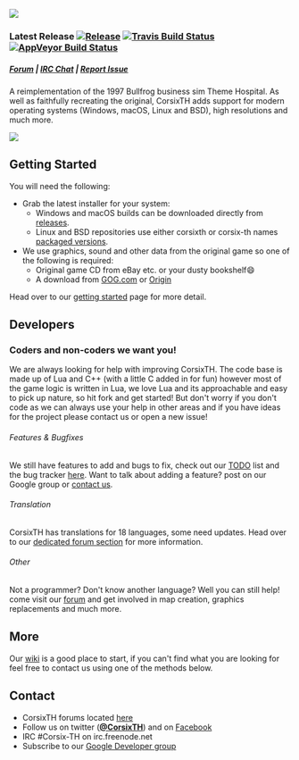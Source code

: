 ![](http://i.imgur.com/fYp148T.jpg)
### Latest Release [![Release](https://img.shields.io/github/release/CorsixTH/CorsixTH.svg?colorB=green)](https://github.com/CorsixTH/CorsixTH/releases) [![Travis Build Status](https://travis-ci.org/CorsixTH/CorsixTH.svg?branch=master)](https://travis-ci.org/CorsixTH/CorsixTH) [![AppVeyor Build Status](https://ci.appveyor.com/api/projects/status/github/CorsixTH/CorsixTH?branch=master&svg=true)](https://ci.appveyor.com/project/TheCycoONE/corsixth)

##### [Forum](http://forums.corsixth.com) | [IRC Chat](http://webchat.freenode.net/?channels=corsix-th) | [Report Issue](https://github.com/CorsixTH/CorsixTH/issues/new)

A reimplementation of the 1997 Bullfrog business sim Theme Hospital. As well as faithfully recreating the original, CorsixTH adds support for modern operating systems (Windows, macOS, Linux and BSD), high resolutions and much more.

![](http://i.imgur.com/qHV60Ui.png)


## Getting Started ##

You will need the following:

- Grab the latest installer for your system:
   - Windows and macOS builds can be downloaded directly from [releases](https://github.com/CorsixTH/CorsixTH/releases).
   - Linux and BSD repositories use either corsixth or corsix-th names [packaged versions](https://repology.org/metapackage/corsixth).
- We use graphics, sound and other data from the original game so one of the following is required:
   - Original game CD from eBay etc. or your dusty bookshelf:smile:
   - A download from [GOG.com](http://www.gog.com/game/theme_hospital) or [Origin](https://www.origin.com/en-gb/store/buy/theme-hospital-origin/pc-download/base-game/standard-edition)

 Head over to our [getting started](https://github.com/CorsixTH/CorsixTH/wiki/Getting-Started) page for more detail.
 
## Developers
### Coders and non-coders we want you!

We are always looking for help with improving CorsixTH. The code base is made up of Lua and C++ (with a little C added in for fun) however most of the game logic is written in Lua, we love Lua and its approachable and easy to pick up nature, so hit fork and get started! But don't worry if you don't code as we can always use your help in other areas and if you have ideas for the project please contact us or open a new issue!


###### Features & Bugfixes ######
We still have features to add and bugs to fix, check out our [TODO](https://github.com/CorsixTH/CorsixTH/wiki/Programming-Ideas) list and the bug tracker [here](https://github.com/CorsixTH/CorsixTH/issues). Want to talk about adding a feature? post on our Google group or [contact us](#Contact).

###### Translation ######
CorsixTH has translations for 18 languages, some need updates. Head over to our [dedicated forum section](http://forums.corsixth.com/index.php/board,11.0.html) for more information.

###### Other ######

Not a programmer? Don't know another language? Well you can still help! come visit our [forum](http://forums.corsixth.com/) and get involved in map creation, graphics replacements and much more.

## More

Our [wiki](https://github.com/CorsixTH/CorsixTH/wiki) is a good place to start, if you can't find what you are looking for feel free to contact us using one of the methods below.

## Contact

- CorsixTH forums located [here](http://forums.corsixth.com/)
- Follow us on twitter ([**@CorsixTH**](https://twitter.com/CorsixTH)) and on [Facebook](https://facebook.com/CorsixTH)
- IRC #Corsix-TH on irc.freenode.net
- Subscribe to our [Google Developer group](http://groups.google.com/group/corsix-th-dev)
